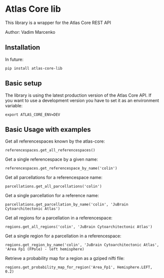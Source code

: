 # Atlas Core lib 

This library is a wrapper for the Atlas Core REST API

Author: Vadim Marcenko

## Installation
In future:

`pip install atlas-core-lib`

## Basic setup

The library is using the latest production version of the Atlas Core API.
If you want to use a development version you have to set it as an environment variable:

`export ATLAS_CORE_ENV=DEV`

## Basic Usage with examples

Get all referencespaces known by the atlas-core:

`referencespaces.get_all_referencespaces()`

Get a single referencespace by a given name:

`referencespaces.get_referencespace_by_name('colin')`

Get all parcellations for a referencespace name:

`parcellations.get_all_parcellations('colin')`

Get a single parcellation for a reference name:

`parcellations.get_parcellation_by_name('colin', 'JuBrain Cytoarchitectonic Atlas')`

Get all regions for a parcellation in a referencespace:

`regions.get_all_regions('colin', 'JuBrain Cytoarchitectonic Atlas')`

Get a single region for a parcellation in a referencespace:

`regions.get_region_by_name('colin', 'JuBrain Cytoarchitectonic Atlas', 'Area Fp1 (FPole) - left hemisphere)`

Retrieve a probability map for a region as a gziped nifti file:

`regions.get_probability_map_for_region('Area_Fp1', Hemisphere.LEFT, 0.2)`
